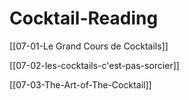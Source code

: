 # Cocktail-Reading

[[07-01-Le Grand Cours de Cocktails]]

[[07-02-les-cocktails-c'est-pas-sorcier]]

[[07-03-The-Art-of-The-Cocktail]]